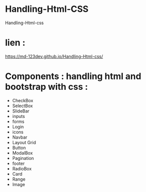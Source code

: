 # Handling-Html-CSS
Handling-Html-css 

# lien :  

  https://md-123dev.github.io/Handling-Html-css/


# Components : handling html and bootstrap with css : 

  - CheckBox
  - SelectBox
  - SlideBar
  - inputs
  - forms
  - Login 
  - icons
  - Navbar
  - Layout Grid
  - Button
  - ModalBox
  - Pagination
  - footer
  - RadioBox
  - Card
  - Range
  - Image
